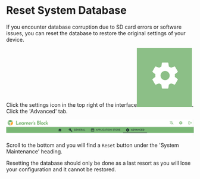 # Reset System Database

If you encounter database corruption due to SD card errors or software issues, you can reset the database to restore the original settings of your device.

Click the settings icon in the top right of the interface![](../../.gitbook/assets/screenshot-2021-03-23-at-13.23.52%20%281%29.png). Click the 'Advanced' tab. 

![](../../.gitbook/assets/screenshot-2021-09-19-at-18.49.21.png)

Scroll to the bottom and you will find a `Reset` button under the 'System Maintenance' heading.

Resetting the database should only be done as a last resort as you will lose your configuration and it cannot be restored. 

